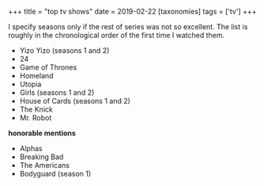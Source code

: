 +++
title = "top tv shows"
date = 2019-02-22
[taxonomies]
tags = ['tv']
+++

I specify seasons only if the rest of series was not so excellent. The
list is roughly in the chronological order of the first time I watched
them.

- Yizo Yizo (seasons 1 and 2)
- 24
- Game of Thrones
- Homeland
- Utopia
- Girls (seasons 1 and 2)
- House of Cards (seasons 1 and 2)
- The Knick
- Mr. Robot

**honorable mentions**

- Alphas
- Breaking Bad
- The Americans
- Bodyguard (season 1)
